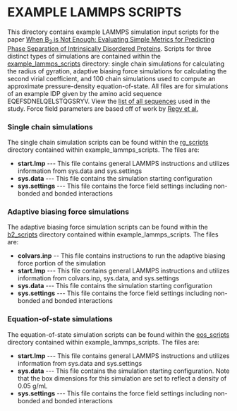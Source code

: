 # EXAMPLE LAMMPS SCRIPTS

This directory contains example LAMMPS simulation input scripts for the paper [When B<sub>2</sub> is Not Enough: Evaluating Simple Metrics for Predicting Phase Separation of Intrinsically Disordered Proteins](https://doi.org/10.48550/arXiv.2507.12312).
Scripts for three distinct types of simulations are contained within the [example_lammps_scripts](/2025-idp-psp/example_lammps_scripts) directory: single chain simulations for calculating the radius of gyration, adaptive biasing force simulations for calculating the second virial coefficient, and 100 chain simulations used to compute an approximate pressure-density equation-of-state.
All files are for simulations of an example IDP given by the amino acid sequence EQEFSDNELQELSTQGSRYV.
View the [list of all sequences](https://g-ef94ef.f0ad1.36fe.data.globus.org/10.34770/6tnm-7b56/390/seq_heteromeric.txt) used in the study.
Force field parameters are based off of work by [Regy et al.](https://doi.org/10.1002/pro.4094)


### Single chain simulations

The single chain simulation scripts can be found within the [rg_scripts](/2025-idp-psp/example_lammps_scripts/rg_scripts) directory contained within example_lammps_scripts. 
The files are:

- **start.lmp** --- This file contains general LAMMPS instructions and utilizes information from sys.data and sys.settings
- **sys.data** --- This file contains the simulation starting configuration
- **sys.settings** --- This file contains the force field settings including non-bonded and bonded interactions


### Adaptive biasing force simulations

The adaptive biasing force simulation scripts can be found within the [b2_scripts](/2025-idp-psp/example_lammps_scripts/b2_scripts) directory contained within example_lammps_scripts. 
The files are:

- **colvars.inp** -- This file contains instructions to run the adaptive biasing force portion of the simulation
- **start.lmp** --- This file contains general LAMMPS instructions and utilizes information from colvars.inp, sys.data, and sys.settings
- **sys.data** --- This file contains the simulation starting configuration
- **sys.settings** --- This file contains the force field settings including non-bonded and bonded interactions


### Equation-of-state simulations

The equation-of-state simulation scripts can be found within the [eos_scripts](/2025-idp-psp/example_lammps_scripts/eos_scripts) directory contained within example_lammps_scripts. 
The files are:

- **start.lmp** --- This file contains general LAMMPS instructions and utilizes information from sys.data and sys.settings
- **sys.data** --- This file contains the simulation starting configuration. Note that the box dimensions for this simulation are set to reflect a density of 0.05 g/mL
- **sys.settings** --- This file contains the force field settings including non-bonded and bonded interactions

